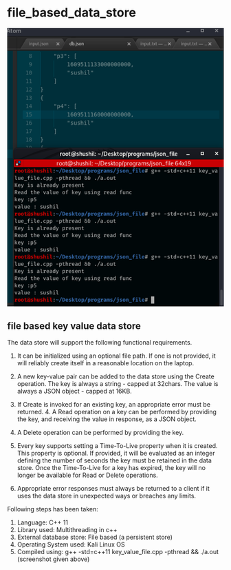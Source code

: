 # file_based_data_store

![compilation](https://github.com/shushill/file_based_data_store/blob/main/Screenshot%20from%202021-01-01%2020-23-15.png)

## file based key value data store

The data store will support the following functional requirements.

   1. It can be initialized using an optional file path. If one is not provided, it will reliably create itself in a reasonable location on the laptop.

   2. A new key-value pair can be added to the data store using the Create operation. The key is always a string - capped at 32chars. The value is always a JSON object - capped at 16KB.

   3.  If Create is invoked for an existing key, an appropriate error must be returned. 4. A Read operation on a key can be performed by providing the key, and receiving the value in response, as a JSON object.

   4. A Delete operation can be performed by providing the key.

   5. Every key supports setting a Time-To-Live property when it is created. This property is optional. If provided, it will be evaluated as an integer defining the number of seconds the key must be retained in the data store. Once the Time-To-Live for a key has expired, the key will no longer be available for Read or Delete operations.

   6. Appropriate error responses must always be returned to a client if it uses the data store in unexpected ways or breaches any limits.
   
   Following steps has been taken:
   
   1. Language: C++ 11 
   2. Library used: Multithreading in c++
   3. External database store: File based (a persistent store)
   4. Operating System used: Kali Linux OS
   5. Compiled using: g++ -std=c++11 key_value_file.cpp -pthread && ./a.out (screenshot given above)

